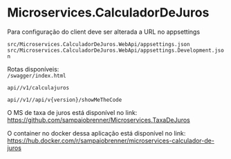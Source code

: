# Microservices.CalculadorDeJuros

Para configuração do client deve ser alterada a URL no appsettings

`src/Microservices.CalculadorDeJuros.WebApi/appsettings.json`     
`src/Microservices.CalculadorDeJuros.WebApi/appsettings.Development.json`

Rotas disponíveis:                                                                    
`/swagger/index.html`

`api//v1/calculajuros`

`api//v1//api/v{version}/showMeTheCode`


O MS de taxa de juros está disponível no link: https://github.com/sampaiobrenner/Microservices.TaxaDeJuros

O container no docker dessa aplicação está disponível no link: https://hub.docker.com/r/sampaiobrenner/microservices-calculador-de-juros
